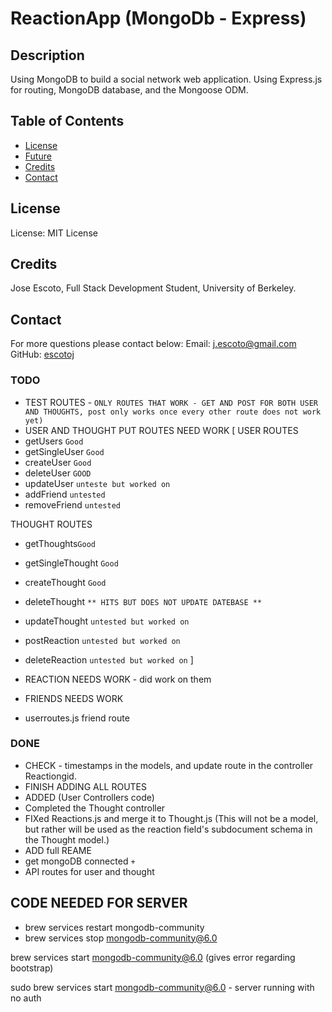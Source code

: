 # ReactionApp (MongoDb - Express)

## Description

Using MongoDB to build a social network web application. Using Express.js for routing, MongoDB database, and the Mongoose ODM.

## Table of Contents

- [License](#License)
- [Future](#Future)
- [Credits](#Credits)
- [Contact](#Contact)

## License

License: MIT License

## Credits

Jose Escoto, Full Stack Development Student, University of Berkeley.

## Contact

For more questions please contact below:
Email: j.escoto@gmail.com
GitHub: [escotoj](https://github.com/escotoj)

### TODO

- TEST ROUTES - `ONLY ROUTES THAT WORK - GET AND POST FOR BOTH USER AND THOUGHTS, post only works once every other route does not work yet)`
- USER AND THOUGHT PUT ROUTES NEED WORK
  [
  USER ROUTES
- getUsers `Good`
- getSingleUser `Good`
- createUser `Good`
- deleteUser `GOOD`
- updateUser `unteste but worked on`
- addFriend `untested`
- removeFriend `untested`

THOUGHT ROUTES
- getThoughts`Good`
- getSingleThought `Good`
- createThought `Good`
- deleteThought `** HITS BUT DOES NOT UPDATE DATEBASE **`
- updateThought `untested but worked on`
- postReaction `untested but worked on`
- deleteReaction `untested but worked on`
]

- REACTION NEEDS WORK - did work on them 
- FRIENDS NEEDS WORK
- userroutes.js friend route

### DONE

- CHECK - timestamps in the models, and update route in the controller Reactiongid.
- FINISH ADDING ALL ROUTES
- ADDED (User Controllers code)
- Completed the Thought controller
- FIXed Reactions.js and merge it to Thought.js
  (This will not be a model, but rather will be used as the reaction field's subdocument schema in the Thought model.)
- ADD full REAME
- get mongoDB connected `+`
- API routes for user and thought

## CODE NEEDED FOR SERVER

- brew services restart mongodb-community
- brew services stop mongodb-community@6.0

brew services start mongodb-community@6.0 (gives error regarding bootstrap)

sudo brew services start mongodb-community@6.0 - server running with no auth
